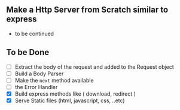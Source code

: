 ## Make a Http Server from Scratch similar to express

- to be continued

## To be Done
- [ ] Extract the body of the request and added to the Request object
- [ ] Build a Body Parser
- [ ] Make the `next` method available
- [ ] the Error Handler
- [x] Build express methods like ( download, redirect )
- [x] Serve Static files (html, javascript, css, ..etc)